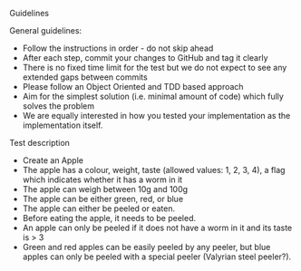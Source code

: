 Guidelines

General guidelines:
- Follow the instructions in order - do not skip ahead
- After each step, commit your changes to GitHub and tag it clearly
- There is no fixed time limit for the test but we do not expect to see any extended gaps between commits
- Please follow an Object Oriented and TDD based approach
- Aim for the simplest solution (i.e. minimal amount of code) which fully solves the problem
- We are equally interested in how you tested your implementation as the implementation itself.


Test description
- Create an Apple
- The apple has a colour, weight, taste (allowed values: 1, 2, 3, 4), a flag which indicates whether it has a worm in it
- The apple can weigh between 10g and 100g
- The apple can be either green, red, or blue
- The apple can either be peeled or eaten.
- Before eating the apple, it needs to be peeled.
- An apple can only be peeled if it does not have a worm in it and its taste is > 3
- Green and red apples can be easily peeled by any peeler, but blue apples can only be peeled with a special peeler (Valyrian steel peeler?).
